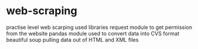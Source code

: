 # web-scraping

practise level web scarping
used libraries 
request module  to get permission from the website 
pandas  module  used to convert data into CVS format 
beautiful soup  pulling data out of HTML and XML files
